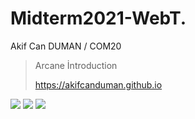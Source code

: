 # Midterm2021-WebT.
Akif Can DUMAN / COM20
>Arcane İntroduction
>
>https://akifcanduman.github.io
<img src="https://user-images.githubusercontent.com/73740265/141811193-31195a9b-877f-4167-9e5e-0123c1b76673.png">
<img src="https://user-images.githubusercontent.com/73740265/141811392-2d44cba4-bb1d-4e1b-94ad-e23c28e5a7eb.png">
<img src="https://user-images.githubusercontent.com/73740265/141810922-52dd88d9-f41a-408e-a6d6-b2c6815d22e8.png">
